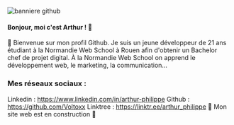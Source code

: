 ![banniere github](https://user-images.githubusercontent.com/103951666/223402709-3d689349-3731-4332-8a69-efd05578cbfd.jpg)

#### Bonjour, moi c'est Arthur ! 👋

🌊 Bienvenue sur mon profil Github. Je suis un jeune développeur de 21 ans étudiant à la Normandie Web School à Rouen afin d'obtenir un Bachelor chef de projet digital. À la Normandie Web School on apprend le développement web, le marketing, la communication...

### Mes réseaux sociaux :

Linkedin : https://www.linkedin.com/in/arthur-philippe
Github : https://github.com/Voltoxx
Linktree : https://linktr.ee/arthur_philippe
🚧 Mon site web est en construction 🚧
